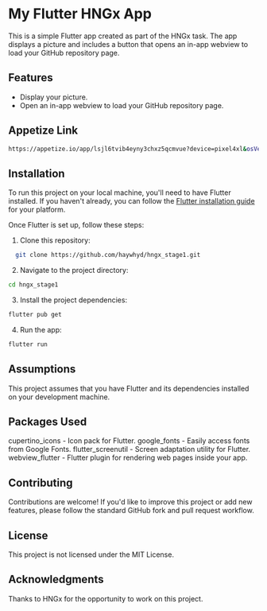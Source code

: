 # My Flutter HNGx App

This is a simple Flutter app created as part of the HNGx task. The app displays a picture and includes a button that opens an in-app webview to load your GitHub repository page.

## Features

- Display your picture.
- Open an in-app webview to load your GitHub repository page.

## Appetize Link
 ```bash
 https://appetize.io/app/lsjl6tvib4eyny3chxz5qcmvue?device=pixel4xl&osVersion=11.0&scale=75
 ```


## Installation

To run this project on your local machine, you'll need to have Flutter installed. If you haven't already, you can follow the [Flutter installation guide](https://flutter.dev/docs/get-started/install) for your platform.

Once Flutter is set up, follow these steps:

1. Clone this repository:

 ```bash
   git clone https://github.com/haywhyd/hngx_stage1.git
 ```
2. Navigate to the project directory:

 ```bash
cd hngx_stage1
 ```
3. Install the project dependencies:

 ```bash
flutter pub get
 ```
4. Run the app:

 ```bash
flutter run
 ```
## Assumptions
This project assumes that you have Flutter and its dependencies installed on your development machine.

## Packages Used
cupertino_icons - Icon pack for Flutter.
google_fonts - Easily access fonts from Google Fonts.
flutter_screenutil - Screen adaptation utility for Flutter.
webview_flutter - Flutter plugin for rendering web pages inside your app.

## Contributing
Contributions are welcome! If you'd like to improve this project or add new features, please follow the standard GitHub fork and pull request workflow.

## License
This project is not licensed under the MIT License.

## Acknowledgments
Thanks to HNGx for the opportunity to work on this project.
